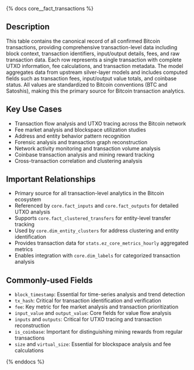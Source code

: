{% docs core__fact_transactions %}

## Description
This table contains the canonical record of all confirmed Bitcoin transactions, providing comprehensive transaction-level data including block context, transaction identifiers, input/output details, fees, and raw transaction data. Each row represents a single transaction with complete UTXO information, fee calculations, and transaction metadata. The model aggregates data from upstream silver-layer models and includes computed fields such as transaction fees, input/output value totals, and coinbase status. All values are standardized to Bitcoin conventions (BTC and Satoshis), making this the primary source for Bitcoin transaction analytics.

## Key Use Cases
- Transaction flow analysis and UTXO tracing across the Bitcoin network
- Fee market analysis and blockspace utilization studies
- Address and entity behavior pattern recognition
- Forensic analysis and transaction graph reconstruction
- Network activity monitoring and transaction volume analysis
- Coinbase transaction analysis and mining reward tracking
- Cross-transaction correlation and clustering analysis

## Important Relationships
- Primary source for all transaction-level analytics in the Bitcoin ecosystem
- Referenced by `core.fact_inputs` and `core.fact_outputs` for detailed UTXO analysis
- Supports `core.fact_clustered_transfers` for entity-level transfer tracking
- Used by `core.dim_entity_clusters` for address clustering and entity identification
- Provides transaction data for `stats.ez_core_metrics_hourly` aggregated metrics
- Enables integration with `core.dim_labels` for categorized transaction analysis

## Commonly-used Fields
- `block_timestamp`: Essential for time-series analysis and trend detection
- `tx_hash`: Critical for transaction identification and verification
- `fee`: Key metric for fee market analysis and transaction prioritization
- `input_value` and `output_value`: Core fields for value flow analysis
- `inputs` and `outputs`: Critical for UTXO tracing and transaction reconstruction
- `is_coinbase`: Important for distinguishing mining rewards from regular transactions
- `size` and `virtual_size`: Essential for blockspace analysis and fee calculations

{% enddocs %} 